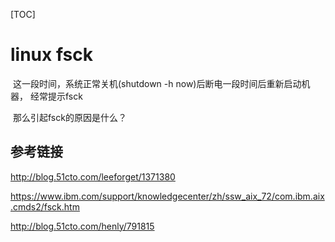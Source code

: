 [TOC]

# linux fsck

​	这一段时间，系统正常关机(shutdown -h now)后断电一段时间后重新启动机器， 经常提示fsck

​	那么引起fsck的原因是什么？













## 参考链接

http://blog.51cto.com/leeforget/1371380

https://www.ibm.com/support/knowledgecenter/zh/ssw_aix_72/com.ibm.aix.cmds2/fsck.htm

http://blog.51cto.com/henly/791815